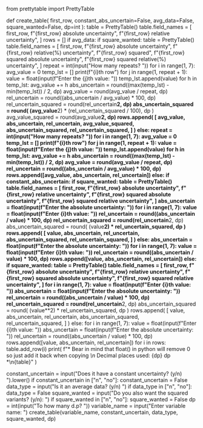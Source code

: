 from prettytable import PrettyTable


def create_table(
    first_row, constant_abs_uncertain=False, avg_data=False, square_wanted=False, dp=int
):
    table = PrettyTable()
    table.field_names = [
        first_row,
        f"{first_row} absolute uncertainty",
        f"{first_row} relative uncertainty",
    ]
    rows = []
    if avg_data:
        if square_wanted:
            table = PrettyTable()
            table.field_names = [
                first_row,
                f"{first_row} absolute uncertainty",
                f"{first_row} relative(%) uncertainty",
                f"{first_row} squared",
                f"{first_row} squared absolute uncertainty",
                f"{first_row} squared relative(%) uncertainty",
            ]
            repeat = int(input("How many repeats? "))
            for i in range(1, 7):
                avg_value = 0
                temp_lst = []
                print(f"{i}th row")
                for j in range(1, repeat + 1):
                    value = float(input(f"Enter the {j}th value: "))
                    temp_lst.append(value)
                for h in temp_lst:
                    avg_value += h
                abs_uncertain = round((max(temp_lst) - min(temp_lst)) / 2, dp)
                avg_value = round(avg_value / repeat, dp)
                rel_uncertain = round((abs_uncertain / avg_value) * 100, dp)
                rel_uncertain_squared = round(rel_uncertain**2, dp)
                abs_uncertain_squared = round(
                    (avg_value**2) * (rel_uncertain_squared / 100), dp
                )
                avg_value_squared = round(avg_value**2, dp)
                rows.append(
                    [
                        avg_value,
                        abs_uncertain,
                        rel_uncertain,
                        avg_value_squared,
                        abs_uncertain_squared,
                        rel_uncertain_squared,
                    ]
                )
        else:
            repeat = int(input("How many repeats? "))
            for i in range(1, 7):
                avg_value = 0
                temp_lst = []
                print(f"{i}th row")
                for j in range(1, repeat + 1):
                    value = float(input(f"Enter the {j}th value: "))
                    temp_lst.append(value)
                for h in temp_lst:
                    avg_value += h
                abs_uncertain = round((max(temp_lst) - min(temp_lst)) / 2, dp)
                avg_value = round(avg_value / repeat, dp)
                rel_uncertain = round((abs_uncertain / avg_value) * 100, dp)
                rows.append([avg_value, abs_uncertain, rel_uncertain])
    else:
        if constant_abs_uncertain:
            if square_wanted:
                table = PrettyTable()
                table.field_names = [
                    first_row,
                    f"{first_row} absolute uncertainty",
                    f"{first_row} relative uncertainty",
                    f"{first_row} squared absolute uncertainty",
                    f"{first_row} squared relative uncertainty",
                ]
                abs_uncertain = float(input(f"Enter the absolute uncertainty: "))
                for i in range(1, 7):
                    value = float(input(f"Enter {i}th value: "))
                    rel_uncertain = round((abs_uncertain / value) * 100, dp)
                    rel_uncertain_squared = round(rel_uncertain**2, dp)
                    abs_uncertain_squared = round(
                        (value**2) * rel_uncertain_squared, dp
                    )
                    rows.append(
                        [
                            value,
                            abs_uncertain,
                            rel_uncertain,
                            abs_uncertain_squared,
                            rel_uncertain_squared,
                        ]
                    )
            else:
                abs_uncertain = float(input(f"Enter the absolute uncertainty: "))
                for i in range(1, 7):
                    value = float(input(f"Enter {i}th value: "))
                    rel_uncertain = round((abs_uncertain / value) * 100, dp)
                    rows.append([value, abs_uncertain, rel_uncertain])
        else:
            if square_wanted:
                table = PrettyTable()
                table.field_names = [
                    first_row,
                    f"{first_row} absolute uncertainty",
                    f"{first_row} relative uncertainty",
                    f"{first_row} squared absolute uncertainty",
                    f"{first_row} squared relative uncertainty",
                ]
                for i in range(1, 7):
                    value = float(input(f"Enter {i}th value: "))
                    abs_uncertain = float(input(f"Enter the absolute uncertainty: "))
                    rel_uncertain = round((abs_uncertain / value) * 100, dp)
                    rel_uncertain_squared = round(rel_uncertain**2, dp)
                    abs_uncertain_squared = round(
                        (value**2) * rel_uncertain_squared, dp
                    )
                    rows.append(
                        [
                            value,
                            abs_uncertain,
                            rel_uncertain,
                            abs_uncertain_squared,
                            rel_uncertain_squared,
                        ]
                    )
            else:
                for i in range(1, 7):
                    value = float(input(f"Enter {i}th value: "))
                    abs_uncertain = float(input(f"Enter the absolute uncertainty: "))
                    rel_uncertain = round((abs_uncertain / value) * 100, dp)
                    rows.append([value, abs_uncertain, rel_uncertain])
    for i in rows:
        table.add_row(i)
    print(
        f"* Bear in mind that float() in python will remove 0 so just add it back when copying *\n* Decimal places used: {dp} dp *\n{table}"
    )


constant_uncertain = input("Does it have a constant uncertainty? (y/n) ").lower()
if constant_uncertain in ["n", "no"]:
    constant_uncertain = False
data_type = input("Is it an average data? (y/n) ")
if data_type in ["n", "no"]:
    data_type = False
square_wanted = input("Do you also want the squared variants? (y/n): ")
if square_wanted in ["n", "no"]:
    square_wanted = False
dp = int(input("To how many d.p? "))
variable_name = input("Enter variable name: ")
create_table(variable_name, constant_uncertain, data_type, square_wanted, dp)
